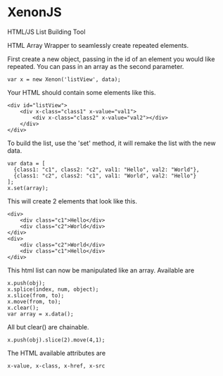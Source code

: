 XenonJS
=======

HTML/JS List Building Tool

HTML Array Wrapper to seamlessly create repeated elements.

First create a new object, passing in the id of an element you would like repeated. You can pass in an array as the second parameter. 

    var x = new Xenon('listView', data);
    
Your HTML should contain some elements like this.

    <div id="listView">
        <div x-class="class1" x-value="val1">
            <div x-class="class2" x-value="val2"></div>
        </div>
    </div>
    
To build the list, use the 'set' method, it will remake the list with the new data.

    var data = [
      {class1: "c1", class2: "c2", val1: "Hello", val2: "World"},
      {class1: "c2", class2: "c1", val1: "World", val2: "Hello"}
    ];
    x.set(array);
    
This will create 2 elements that look like this.

    <div>
        <div class="c1">Hello</div>
        <div class="c2">World</div>
    </div>
    <div>
        <div class="c2">World</div>
        <div class="c1">Hello</div>
    </div>

This html list can now be manipulated like an array. Available are

    x.push(obj);
    x.splice(index, num, object);
    x.slice(from, to);
    x.move(from, to);
    x.clear();
    var array = x.data();
    
All but clear() are chainable.

    x.push(obj).slice(2).move(4,1);
    
The HTML available attributes are

    x-value, x-class, x-href, x-src
